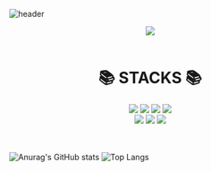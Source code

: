 ![header](https://capsule-render.vercel.app/api?type=waving&color=4dceb8&height=300&section=header&text=Cheolho_Kim&fontSize=70)

<div align="center">
  <a href="https://hits.seeyoufarm.com"><img src="https://hits.seeyoufarm.com/api/count/incr/badge.svg?url=https%3A%2F%2Fgithub.com%2FHaeparic&count_bg=%23E3C7A6&title_bg=%23555555&icon=microsoft.svg&icon_color=%23E7E7E7&title=hits&edge_flat=false"/></a>
</div>

<br />

<div align=center><h1>📚 STACKS 📚</h1></div>

<div align="center">
  <img src="https://img.shields.io/badge/HTML5-E34F26?style=for-the-badge&logo=HTML5&logoColor=white">
  <img src="https://img.shields.io/badge/CSS-1572B6?style=for-the-badge&logo=CSS3&logoColor=white">
  <img src="https://img.shields.io/badge/SCSS-CC6699?style=for-the-badge&logo=SASS&logoColor=white">
  <img src="https://img.shields.io/badge/JavaScript-F7DF1E?style=for-the-badge&logo=JavaScript&logoColor=white">
  <br />

  <img src="https://img.shields.io/badge/github-181717?style=for-the-badge&logo=github&logoColor=white">
  <img src="https://img.shields.io/badge/git-F05032?style=for-the-badge&logo=git&logoColor=white">
  <img src="https://img.shields.io/badge/fontawesome-339AF0?style=for-the-badge&logo=fontawesome&logoColor=white">
</div>

<br />
<br />


![Anurag's GitHub stats](https://github-readme-stats.vercel.app/api?username=Haeparic&show_icons=true&theme=swift)
![Top Langs](https://github-readme-stats.vercel.app/api/top-langs/?username=Haeparic&layout=compact)

  
<!--
**Haeparic/Haeparic** is a ✨ _special_ ✨ repository because its `README.md` (this file) appears on your GitHub profile.

Here are some ideas to get you started:

- 🔭 I’m currently working on ...
- 🌱 I’m currently learning ...
- 👯 I’m looking to collaborate on ...
- 🤔 I’m looking for help with ...
- 💬 Ask me about ...
- 📫 How to reach me: ...
- 😄 Pronouns: ...
- ⚡ Fun fact: ...
-->
